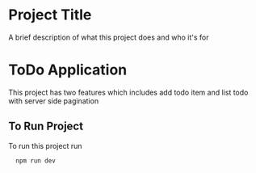 # Project Title

A brief description of what this project does and who it's for


# ToDo Application

This project has two features which includes add todo item and list todo with server side pagination


## To Run Project

To run this project run

```bash
  npm run dev
```